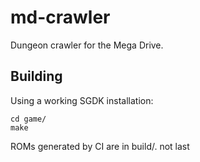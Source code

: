 # md-crawler
Dungeon crawler for the Mega Drive.

## Building

Using a working SGDK installation:

```
cd game/
make
```

ROMs generated by CI are in build/.
not last
